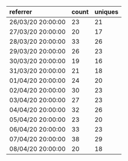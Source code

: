 | referrer          | count | uniques |
| :---------------- | :---- | :------ |
| 26/03/20 20:00:00 | 23    | 21      |
| 27/03/20 20:00:00 | 20    | 17      |
| 28/03/20 20:00:00 | 33    | 26      |
| 29/03/20 20:00:00 | 26    | 23      |
| 30/03/20 20:00:00 | 19    | 16      |
| 31/03/20 20:00:00 | 21    | 18      |
| 01/04/20 20:00:00 | 24    | 20      |
| 02/04/20 20:00:00 | 30    | 23      |
| 03/04/20 20:00:00 | 27    | 23      |
| 04/04/20 20:00:00 | 32    | 26      |
| 05/04/20 20:00:00 | 23    | 20      |
| 06/04/20 20:00:00 | 33    | 23      |
| 07/04/20 20:00:00 | 38    | 29      |
| 08/04/20 20:00:00 | 20    | 18      |